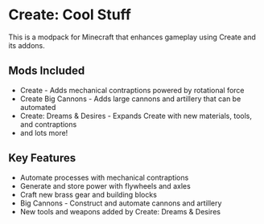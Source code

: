 # Create: Cool Stuff

This is a modpack for Minecraft that enhances gameplay using Create and its addons.

## Mods Included

- Create - Adds mechanical contraptions powered by rotational force
- Create Big Cannons - Adds large cannons and artillery that can be automated
- Create: Dreams & Desires - Expands Create with new materials, tools, and contraptions
- and lots more!
## Key Features

- Automate processes with mechanical contraptions
- Generate and store power with flywheels and axles  
- Craft new brass gear and building blocks
- Big Cannons - Construct and automate cannons and artillery 
- New tools and weapons added by Create: Dreams & Desires
